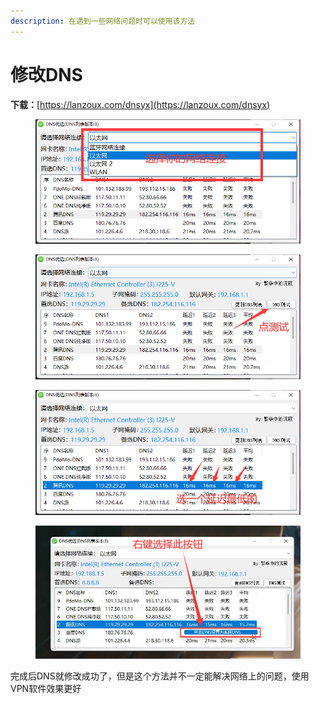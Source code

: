 ```yaml
---
description: 在遇到一些网络问题时可以使用该方法
---
```


# 修改DNS

**下载：**[https://lanzoux.com/dnsyx](https://lanzoux.com/dnsyx)

<figure><img src=".gitbook/assets/@OBLJIHO&#x60;8V_UUN6ULJVF2A (1).png" alt=""><figcaption></figcaption></figure>

<figure><img src=".gitbook/assets/X@_B0Q[5QZH8DZED$_%XA}X.png" alt=""><figcaption></figcaption></figure>

<figure><img src=".gitbook/assets/VH{CXW4&#x60;I$_RL)UUP8BJHEA.png" alt=""><figcaption></figcaption></figure>

<figure><img src=".gitbook/assets/@)_R_5B6L]C8_)IKC$ZW[KI.png" alt=""><figcaption></figcaption></figure>

完成后DNS就修改成功了，但是这个方法并不一定能解决网络上的问题，使用VPN软件效果更好
